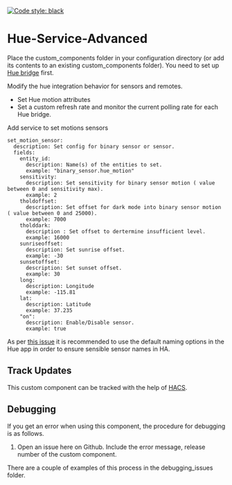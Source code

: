 [![Code style: black](https://img.shields.io/badge/code%20style-black-000000.svg)](https://github.com/ambv/black)

# Hue-Service-Advanced

Place the custom_components folder in your configuration directory (or add its contents to an existing custom_components folder). You need to set up [Hue bridge](https://www.home-assistant.io/components/hue/) first.

Modify the hue integration behavior for sensors and remotes.
* Set Hue motion attributes
* Set a custom refresh rate and monitor the current polling rate for each Hue bridge.

Add service to set motions sensors
```
set_motion_sensor:
  description: Set config for binary sensor or sensor.
  fields:
    entity_id:
      description: Name(s) of the entities to set.
      example: "binary_sensor.hue_motion"
    sensitivity:
      description: Set sensitivity for binary sensor motion ( value between 0 and sensitivity max).
      example: 2
    tholdoffset:
      description: Set offset for dark mode into binary sensor motion ( value between 0 and 25000).
      example: 7000
    tholddark:
      description : Set offset to dertermine insufficient level.
      example: 16000
    sunriseoffset:
      description: Set sunrise offset.
      example: -30
    sunsetoffset:
      description: Set sunset offset.
      example: 30
    long:
      description: Longitude
      example: -115.81
    lat:
      description: Latitude
      example: 37.235
    "on":
      description: Enable/Disable sensor.
      example: true
```

As per [this issue](https://github.com/Cyr-ius/hass-hue-service-advanced/issues/48) it is recommended to use the default naming options in the Hue app in order to ensure sensible sensor names in HA.


## Track Updates
This custom component can be tracked with the help of [HACS](https://github.com/custom-components/hacs).

## Debugging

If you get an error when using this component, the procedure for debugging is as follows.

1. Open an issue here on Github. Include the error message, release number of the custom component.


There are a couple of examples of this process in the debugging_issues folder.
